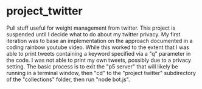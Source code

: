 # project_twitter
Pull stuff useful for weight management from twitter.
This project is suspended until I decide what to do about my twitter privacy.
My first iteration was to base an implementation on the approach documented in a coding rainbow youtube video.
While this worked to the extent that I was able to print tweets containing a keyword specified via a "q" parameter in the code. I was not able to print my own tweets, possibly due to a privacy setting.
The basic process is to exit the "p5 server" that will likely be running in a terminal window, then "cd" to the "project twitter" subdirectory of the "collections" folder, then run "node bot.js".

